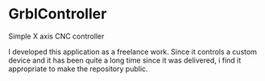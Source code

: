 # GrblController

Simple X axis CNC controller

I developed this application as a freelance work. Since it controls a custom device and it has been quite a long time since it was delivered, i find it appropriate to make the repository public.

